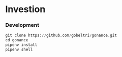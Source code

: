 # Investion

### Development

```python
git clone https://github.com/gobeltri/gonance.git
cd gonance
pipenv install
pipenv shell
```